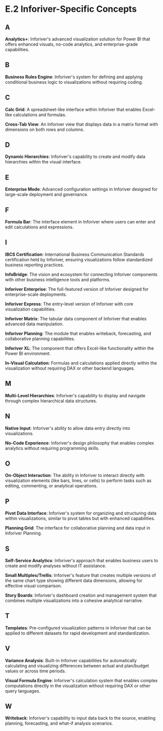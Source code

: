 # E.2 Inforiver-Specific Concepts

## A

**Analytics+**: Inforiver's advanced visualization solution for Power BI that offers enhanced visuals, no-code analytics, and enterprise-grade capabilities.

## B

**Business Rules Engine**: Inforiver's system for defining and applying conditional business logic to visualizations without requiring coding.

## C

**Calc Grid**: A spreadsheet-like interface within Inforiver that enables Excel-like calculations and formulas.

**Cross-Tab View**: An Inforiver view that displays data in a matrix format with dimensions on both rows and columns.

## D

**Dynamic Hierarchies**: Inforiver's capability to create and modify data hierarchies within the visual interface.

## E

**Enterprise Mode**: Advanced configuration settings in Inforiver designed for large-scale deployment and governance.

## F

**Formula Bar**: The interface element in Inforiver where users can enter and edit calculations and expressions.

## I

**IBCS Certification**: International Business Communication Standards certification held by Inforiver, ensuring visualizations follow standardized business reporting practices.

**InfoBridge**: The vision and ecosystem for connecting Inforiver components with other business intelligence tools and platforms.

**Inforiver Enterprise**: The full-featured version of Inforiver designed for enterprise-scale deployments.

**Inforiver Express**: The entry-level version of Inforiver with core visualization capabilities.

**Inforiver Matrix**: The tabular data component of Inforiver that enables advanced data manipulation.

**Inforiver Planning**: The module that enables writeback, forecasting, and collaborative planning capabilities.

**Inforiver XL**: The component that offers Excel-like functionality within the Power BI environment.

**In-Visual Calculation**: Formulas and calculations applied directly within the visualization without requiring DAX or other backend languages.

## M

**Multi-Level Hierarchies**: Inforiver's capability to display and navigate through complex hierarchical data structures.

## N

**Native Input**: Inforiver's ability to allow data entry directly into visualizations.

**No-Code Experience**: Inforiver's design philosophy that enables complex analytics without requiring programming skills.

## O

**On-Object Interaction**: The ability in Inforiver to interact directly with visualization elements (like bars, lines, or cells) to perform tasks such as editing, commenting, or analytical operations.

## P

**Pivot Data Interface**: Inforiver's system for organizing and structuring data within visualizations, similar to pivot tables but with enhanced capabilities.

**Planning Grid**: The interface for collaborative planning and data input in Inforiver Planning.

## S

**Self-Service Analytics**: Inforiver's approach that enables business users to create and modify analyses without IT assistance.

**Small Multiples/Trellis**: Inforiver's feature that creates multiple versions of the same chart type showing different data dimensions, allowing for effective visual comparison.

**Story Boards**: Inforiver's dashboard creation and management system that combines multiple visualizations into a cohesive analytical narrative.

## T

**Templates**: Pre-configured visualization patterns in Inforiver that can be applied to different datasets for rapid development and standardization.

## V

**Variance Analysis**: Built-in Inforiver capabilities for automatically calculating and visualizing differences between actual and plan/budget values or across time periods.

**Visual Formula Engine**: Inforiver's calculation system that enables complex computations directly in the visualization without requiring DAX or other query languages.

## W

**Writeback**: Inforiver's capability to input data back to the source, enabling planning, forecasting, and what-if analysis scenarios. 